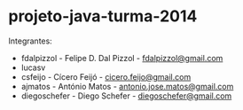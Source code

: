 ﻿# projeto-java-turma-2014

Integrantes:

* fdalpizzol - Felipe D. Dal Pizzol - fdalpizzol@gmail.com
* lucasv
* csfeijo - Cícero Feijó - cicero.feijo@gmail.com  
* ajmatos - António Matos - antonio.jose.matos@gmail.com
* diegoschefer - Diego Schefer - diegoschefer@gmail.com
